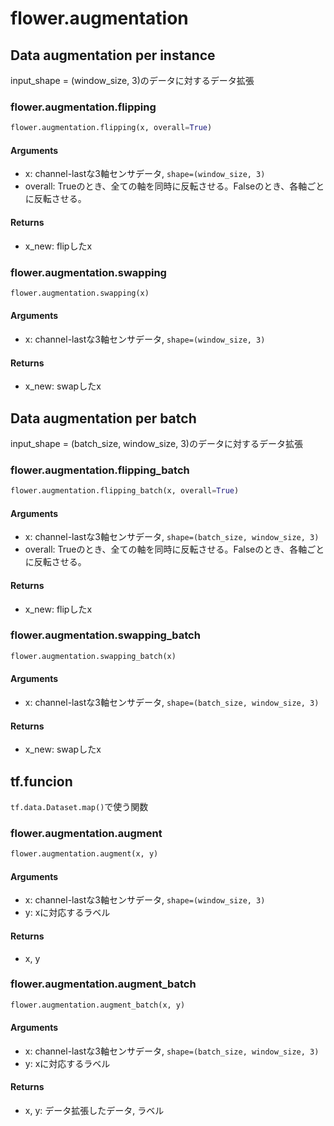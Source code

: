 # flower.augmentation

## Data augmentation per instance
input_shape = (window_size, 3)のデータに対するデータ拡張

### flower.augmentation.flipping
```python
flower.augmentation.flipping(x, overall=True)
```
#### Arguments
- x: channel-lastな3軸センサデータ, `shape=(window_size, 3)`
- overall: Trueのとき、全ての軸を同時に反転させる。Falseのとき、各軸ごとに反転させる。

#### Returns
- x_new: flipしたx

### flower.augmentation.swapping
```python
flower.augmentation.swapping(x)
```
#### Arguments
- x: channel-lastな3軸センサデータ, `shape=(window_size, 3)`

#### Returns
- x_new: swapしたx


## Data augmentation per batch
input_shape = (batch_size, window_size, 3)のデータに対するデータ拡張

### flower.augmentation.flipping_batch
```python
flower.augmentation.flipping_batch(x, overall=True)
```
#### Arguments
- x: channel-lastな3軸センサデータ, `shape=(batch_size, window_size, 3)`
- overall: Trueのとき、全ての軸を同時に反転させる。Falseのとき、各軸ごとに反転させる。

#### Returns
- x_new: flipしたx

### flower.augmentation.swapping_batch
```python
flower.augmentation.swapping_batch(x)
```
#### Arguments
- x: channel-lastな3軸センサデータ, `shape=(batch_size, window_size, 3)`

#### Returns
- x_new: swapしたx

## tf.funcion
`tf.data.Dataset.map()`で使う関数

### flower.augmentation.augment
```python
flower.augmentation.augment(x, y)
```

#### Arguments
- x: channel-lastな3軸センサデータ, `shape=(window_size, 3)`
- y: xに対応するラベル

#### Returns
- x, y

### flower.augmentation.augment_batch
```python
flower.augmentation.augment_batch(x, y)
```

#### Arguments
- x: channel-lastな3軸センサデータ, `shape=(batch_size, window_size, 3)`
- y: xに対応するラベル

#### Returns
- x, y: データ拡張したデータ, ラベル